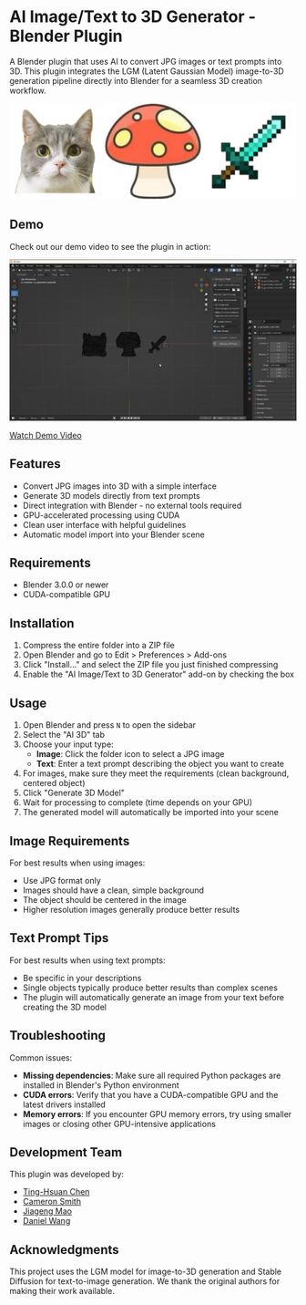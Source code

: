 # AI Image/Text to 3D Generator - Blender Plugin

A Blender plugin that uses AI to convert JPG images or text prompts into 3D. This plugin integrates the LGM (Latent Gaussian Model) image-to-3D generation pipeline directly into Blender for a seamless 3D creation workflow.

<p align="center">
    <img src="assets/input_demo.jpg">
</p>

## Demo

Check out our demo video to see the plugin in action:
<p align="center">
    <img src="assets/output_demo.png">
</p>

[Watch Demo Video](assets/blender_demo.mp4)

## Features

- Convert JPG images into 3D with a simple interface
- Generate 3D models directly from text prompts
- Direct integration with Blender - no external tools required
- GPU-accelerated processing using CUDA
- Clean user interface with helpful guidelines
- Automatic model import into your Blender scene

## Requirements

- Blender 3.0.0 or newer
- CUDA-compatible GPU

## Installation

1. Compress the entire folder into a ZIP file
2. Open Blender and go to Edit > Preferences > Add-ons
3. Click "Install..." and select the ZIP file you just finished compressing
4. Enable the "AI Image/Text to 3D Generator" add-on by checking the box

## Usage

1. Open Blender and press `N` to open the sidebar
2. Select the "AI 3D" tab
3. Choose your input type:
   - **Image**: Click the folder icon to select a JPG image
   - **Text**: Enter a text prompt describing the object you want to create
4. For images, make sure they meet the requirements (clean background, centered object)
5. Click "Generate 3D Model"
6. Wait for processing to complete (time depends on your GPU)
7. The generated model will automatically be imported into your scene

## Image Requirements

For best results when using images:
- Use JPG format only
- Images should have a clean, simple background
- The object should be centered in the image
- Higher resolution images generally produce better results

## Text Prompt Tips

For best results when using text prompts:
- Be specific in your descriptions
- Single objects typically produce better results than complex scenes
- The plugin will automatically generate an image from your text before creating the 3D model

## Troubleshooting

Common issues:
- **Missing dependencies**: Make sure all required Python packages are installed in Blender's Python environment
- **CUDA errors**: Verify that you have a CUDA-compatible GPU and the latest drivers installed
- **Memory errors**: If you encounter GPU memory errors, try using smaller images or closing other GPU-intensive applications

## Development Team

This plugin was developed by:
- [Ting-Hsuan Chen](https://koi953215.github.io/)
- [Cameron Smith](https://cameronosmith.github.io/)
- [Jiageng Mao](https://pointscoder.github.io/)
- [Daniel Wang](https://dw1209.github.io/)

## Acknowledgments

This project uses the LGM model for image-to-3D generation and Stable Diffusion for text-to-image generation. We thank the original authors for making their work available.